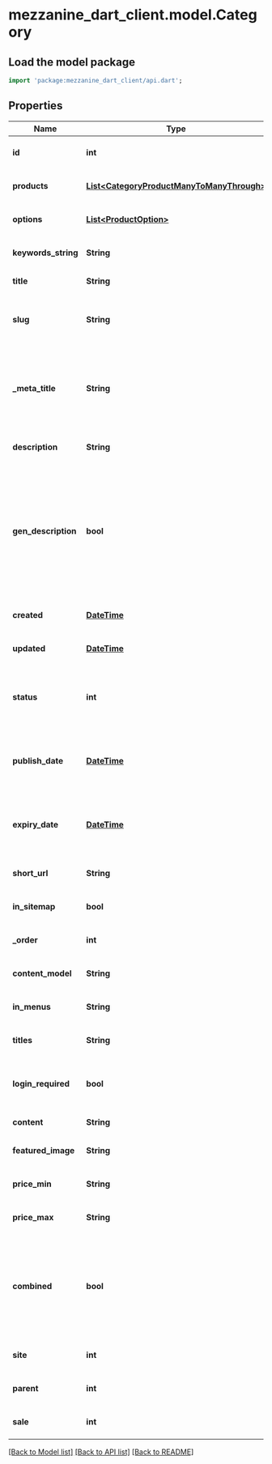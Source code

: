 # mezzanine_dart_client.model.Category

## Load the model package
```dart
import 'package:mezzanine_dart_client/api.dart';
```

## Properties
Name | Type | Description | Notes
------------ | ------------- | ------------- | -------------
**id** | **int** |  | [optional] [default to null]
**products** | [**List&lt;CategoryProductManyToManyThrough&gt;**](CategoryProductManyToManyThrough.md) |  | [optional] [default to []]
**options** | [**List&lt;ProductOption&gt;**](ProductOption.md) |  | [optional] [default to []]
**keywords_string** | **String** |  | [optional] [default to null]
**title** | **String** |  | [default to null]
**slug** | **String** | Leave blank to have the URL auto-generated from the title. | [optional] [default to null]
**_meta_title** | **String** | Optional title to be used in the HTML title tag. If left blank, the main title field will be used. | [optional] [default to null]
**description** | **String** |  | [optional] [default to null]
**gen_description** | **bool** | If checked, the description will be automatically generated from content. Uncheck if you want to manually set a custom description. | [optional] [default to null]
**created** | [**DateTime**](DateTime.md) |  | [optional] [default to null]
**updated** | [**DateTime**](DateTime.md) |  | [optional] [default to null]
**status** | **int** | With Draft chosen, will only be shown for admin users on the site. | [optional] [default to null]
**publish_date** | [**DateTime**](DateTime.md) | With Published chosen, won&#39;t be shown until this time | [optional] [default to null]
**expiry_date** | [**DateTime**](DateTime.md) | With Published chosen, won&#39;t be shown after this time | [optional] [default to null]
**short_url** | **String** |  | [optional] [default to null]
**in_sitemap** | **bool** |  | [optional] [default to null]
**_order** | **int** |  | [optional] [default to null]
**content_model** | **String** |  | [optional] [default to null]
**in_menus** | **String** |  | [optional] [default to null]
**titles** | **String** |  | [optional] [default to null]
**login_required** | **bool** | If checked, only logged in users can view this page | [optional] [default to null]
**content** | **String** |  | [default to null]
**featured_image** | **String** |  | [optional] [default to null]
**price_min** | **String** |  | [optional] [default to null]
**price_max** | **String** |  | [optional] [default to null]
**combined** | **bool** | If checked, products must match all specified filters, otherwise products can match any specified filter. | [optional] [default to null]
**site** | **int** |  | [optional] [default to null]
**parent** | **int** |  | [optional] [default to null]
**sale** | **int** |  | [optional] [default to null]

[[Back to Model list]](../README.md#documentation-for-models) [[Back to API list]](../README.md#documentation-for-api-endpoints) [[Back to README]](../README.md)


